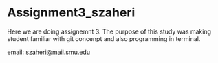 # Assignment3_szaheri

Here we are doing assignemnt 3. The purpose of this study was making student familiar with git concenpt and also programming in terminal.

email: szaheri@mail.smu.edu
